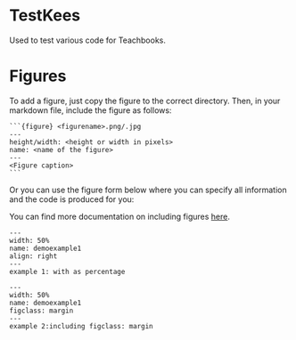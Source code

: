 # TestKees
Used to test various code for Teachbooks.

<div id="figuur_formulier">

</div>
<div id="listContainer">
  
</div> 

# Figures 

To add a figure, just copy the figure to the correct directory. Then, in your markdown file, include the figure as follows:

    ```{figure} <figurename>.png/.jpg
    ---
    height/width: <height or width in pixels>
    name: <name of the figure>
    ---
    <Figure caption>
    ```

Or you can use the figure form below where you can specify all information and the code is produced for you:

<div id="figuur_formulier">

</div>
<div id="listContainer">
  
</div> 


You can find more documentation on including figures [here](https://jupyterbook.org/en/stable/content/figures.html).

```{figure} demo97/demo97_figure1.jpg
---
width: 50%
name: demoexample1
align: right
---
example 1: with as percentage
```

```{figure} demo97/demo97_figure1.jpg
---
width: 50%
name: demoexample1
figclass: margin
---
example 2:including figclass: margin
```

